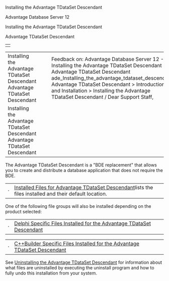 Installing the Advantage TDataSet Descendant




Advantage Database Server 12  

Installing the Advantage TDataSet Descendant

Advantage TDataSet Descendant

|  |
| --- |
|  |

|  |  |  |  |  |
| --- | --- | --- | --- | --- |
| Installing the Advantage TDataSet Descendant  Advantage TDataSet Descendant |  |  | Feedback on: Advantage Database Server 12 - Installing the Advantage TDataSet Descendant Advantage TDataSet Descendant ade\_Installing\_the\_advantage\_tdataset\_descendant Advantage TDataSet Descendant > Introduction and Installation > Installing the Advantage TDataSet Descendant / Dear Support Staff, |  |
| Installing the Advantage TDataSet Descendant  Advantage TDataSet Descendant |  |  |  |  |

The Advantage TDataSet Descendant is a "BDE replacement" that allows you to create and distribute a database application that does not require the BDE.

|  |  |
| --- | --- |
| · | [Installed Files for Advantage TDataSet Descendant](ade_installed_files_for_advantage_tdataset_descendant.htm)lists the files installed and their default location. |

One of the following file groups will also be installed depending on the product selected:

|  |  |
| --- | --- |
| · | [Delphi Specific Files Installed for the Advantage TDataSet Descendant](ade_delphi_specific_files_installed_for_the_advantage_tdataset_descendant.htm) |

|  |  |
| --- | --- |
| · | [C++Builder Specific Files Installed for the Advantage TDataSet Descendant](ade_c_builder_specific_files_installed_for_the_advantage_tdataset_descendant.htm) |

See [Uninstalling the Advantage TDataSet Descendant](ade_uninstalling_the_advantage_tdataset_descendant.htm) for information about what files are uninstalled by executing the uninstall program and how to fully undo this installation from your system.